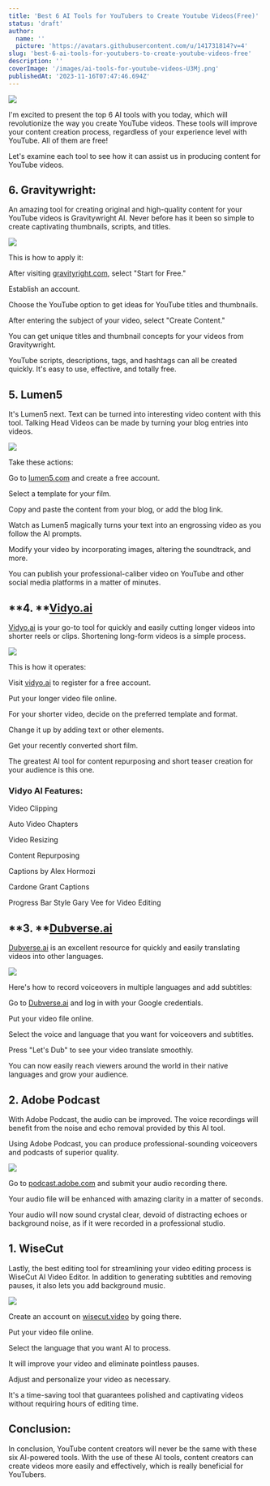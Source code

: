 ```yaml
---
title: 'Best 6 AI Tools for YouTubers to Create Youtube Videos(Free)'
status: 'draft'
author:
  name: ''
  picture: 'https://avatars.githubusercontent.com/u/141731814?v=4'
slug: 'best-6-ai-tools-for-youtubers-to-create-youtube-videos-free'
description: ''
coverImage: '/images/ai-tools-for-youtube-videos-U3Mj.png'
publishedAt: '2023-11-16T07:47:46.694Z'
---
```


![](/images/ai-tools-for-youtube-videos-IzOD.png)

I'm excited to present the top 6 AI tools with you today, which will revolutionize the way you create YouTube videos. These tools will improve your content creation process, regardless of your experience level with YouTube. All of them are free!

Let's examine each tool to see how it can assist us in producing content for YouTube videos.

## **6\. Gravitywright:**

An amazing tool for creating original and high-quality content for your YouTube videos is Gravitywright AI. Never before has it been so simple to create captivating thumbnails, scripts, and titles.

![](/images/gravitywrite-ai-YwNj.png)

This is how to apply it:

After visiting [gravityright.com](http://gravityright.com), select "Start for Free."

Establish an account.

Choose the YouTube option to get ideas for YouTube titles and thumbnails.

After entering the subject of your video, select "Create Content."

You can get unique titles and thumbnail concepts for your videos from Gravitywright.

YouTube scripts, descriptions, tags, and hashtags can all be created quickly. It's easy to use, effective, and totally free.

## **5\. Lumen5**

It's Lumen5 next. Text can be turned into interesting video content with this tool. Talking Head Videos can be made by turning your blog entries into videos.

![](/images/lumen5-ai-c3OT.png)

Take these actions:

Go to [lumen5.com](http://lumen5.com) and create a free account.

Select a template for your film.

Copy and paste the content from your blog, or add the blog link.

Watch as Lumen5 magically turns your text into an engrossing video as you follow the AI prompts.

Modify your video by incorporating images, altering the soundtrack, and more.

You can publish your professional-caliber video on YouTube and other social media platforms in a matter of minutes.

## **4\. **[**Vidyo.ai**](http://Vidyo.ai)

[Vidyo.ai](http://Vidyo.ai) is your go-to tool for quickly and easily cutting longer videos into shorter reels or clips. Shortening long-form videos is a simple process.

![](/images/vidyo-ai-Q2NT.png)

This is how it operates:

Visit [vidyo.ai](http://vidyo.ai) to register for a free account.

Put your longer video file online.

For your shorter video, decide on the preferred template and format.

Change it up by adding text or other elements.

Get your recently converted short film.

The greatest AI tool for content repurposing and short teaser creation for your audience is this one.

### **Vidyo AI Features:**

Video Clipping

Auto Video Chapters

Video Resizing

Content Repurposing

Captions by Alex Hormozi

Cardone Grant Captions

Progress Bar Style Gary Vee for Video Editing

## **3\. **[**Dubverse.ai**](http://Dubverse.ai)

[Dubverse.ai](http://Dubverse.ai) is an excellent resource for quickly and easily translating videos into other languages.

![](/images/dubverse-ai-video-dubbing-IzNT.png)

Here's how to record voiceovers in multiple languages and add subtitles:

Go to [Dubverse.ai](http://Dubverse.ai) and log in with your Google credentials.

Put your video file online.

Select the voice and language that you want for voiceovers and subtitles.

Press "Let's Dub" to see your video translate smoothly.

You can now easily reach viewers around the world in their native languages and grow your audience.

## **2\. Adobe Podcast**

With Adobe Podcast, the audio can be improved. The voice recordings will benefit from the noise and echo removal provided by this AI tool.

Using Adobe Podcast, you can produce professional-sounding voiceovers and podcasts of superior quality.

![](/images/adobe-podcast-ai-voice-enhance-cxOD.png)

Go to [podcast.adobe.com](http://podcast.adobe.com) and submit your audio recording there.

Your audio file will be enhanced with amazing clarity in a matter of seconds.

Your audio will now sound crystal clear, devoid of distracting echoes or background noise, as if it were recorded in a professional studio.

## **1\. WiseCut**

Lastly, the best editing tool for streamlining your video editing process is WiseCut AI Video Editor. In addition to generating subtitles and removing pauses, it also lets you add background music.

![](/images/wisecut-ai-video-editor-1-U1NT.png)

Create an account on [wisecut.video](http://wisecut.video) by going there.

Put your video file online.

Select the language that you want AI to process.

It will improve your video and eliminate pointless pauses.

Adjust and personalize your video as necessary.

It's a time-saving tool that guarantees polished and captivating videos without requiring hours of editing time.

## **Conclusion:**

In conclusion, YouTube content creators will never be the same with these six AI-powered tools. With the use of these AI tools, content creators can create videos more easily and effectively, which is really beneficial for YouTubers.

















